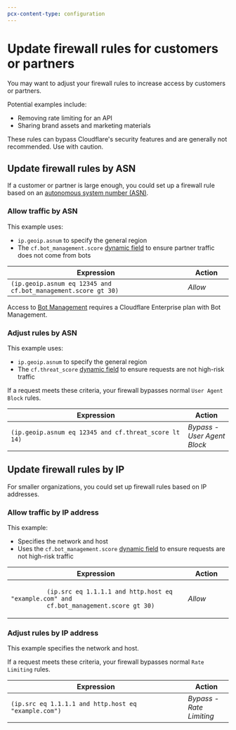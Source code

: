 ```yaml
---
pcx-content-type: configuration
---
```


# Update firewall rules for customers or partners

You may want to adjust your firewall rules to increase access by customers or partners.

Potential examples include:

- Removing rate limiting for an API
- Sharing brand assets and marketing materials

<Aside type='note' header='Note'>

These rules can bypass Cloudflare's security features and are generally not recommended. Use with caution.

</Aside>

## Update firewall rules by ASN

If a customer or partner is large enough, you could set up a firewall rule based on an [autonomous system number (ASN)](https://www.cloudflare.com/learning/network-layer/what-is-an-autonomous-system/).

### Allow traffic by ASN

This example uses:

- `ip.geoip.asnum` to specify the general region
- The `cf.bot_management.score` [dynamic field](/cf-firewall-language/fields/#dynamic-fields) to ensure partner traffic does not come from bots

<table style="table-layout:fixed; width:100%">
  <thead>
    <tr>
      <th>Expression</th>
      <th style="width:20%">Action</th>
    </tr>
  </thead>
  <tbody>
    <tr>
      <td>
        <code>(ip.geoip.asnum eq 12345 and cf.bot_management.score gt 30)</code>
      </td>
      <td>
        <em>Allow</em>
      </td>
    </tr>
  </tbody>
</table>

<Aside type='warning' header='Important'>

Access to [Bot Management](https://developers.cloudflare.com/bots/get-started/bm-subscription) requires a Cloudflare Enterprise plan with Bot Management.

</Aside>

### Adjust rules by ASN

This example uses:

- `ip.geoip.asnum` to specify the general region
- The `cf.threat_score` [dynamic field](/cf-firewall-language/fields/#dynamic-fields) to ensure requests are not high-risk traffic

If a request meets these criteria, your firewall bypasses normal `User Agent Block` rules.

<table style="table-layout:fixed; width:100%">
  <thead>
    <tr>
      <th>Expression</th>
      <th style="width:20%">Action</th>
    </tr>
  </thead>
  <tbody>
    <tr>
      <td>
        <code>(ip.geoip.asnum eq 12345 and cf.threat_score lt 14)</code>
      </td>
      <td>
        <em>Bypass - User Agent Block</em>
      </td>
    </tr>
  </tbody>
</table>

## Update firewall rules by IP

For smaller organizations, you could set up firewall rules based on IP addresses.

### Allow traffic by IP address

This example:

- Specifies the network and host
- Uses the `cf.bot_management.score` [dynamic field](/cf-firewall-language/fields/#dynamic-fields) to ensure requests are not high-risk traffic

<table style="table-layout:fixed; width:100%">
  <thead>
    <tr>
      <th>Expression</th>
      <th style="width:20%">Action</th>
    </tr>
  </thead>
  <tbody>
    <tr>
      <td>
        <code>
          (ip.src eq 1.1.1.1 and http.host eq "example.com" and
          cf.bot_management.score gt 30)
        </code>
      </td>
      <td>
        <em>Allow</em>
      </td>
    </tr>
  </tbody>
</table>

### Adjust rules by IP address

This example specifies the network and host.

If a request meets these criteria, your firewall bypasses normal `Rate Limiting` rules.

<table style="table-layout:fixed; width:100%">
  <thead>
    <tr>
      <th>Expression</th>
      <th style="width:20%">Action</th>
    </tr>
  </thead>
  <tbody>
    <tr>
      <td>
        <code>(ip.src eq 1.1.1.1 and http.host eq "example.com")</code>
      </td>
      <td>
        <em>Bypass - Rate Limiting</em>
      </td>
    </tr>
  </tbody>
</table>

